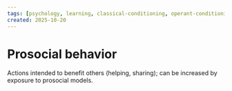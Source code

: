 ```yaml
---
tags: [psychology, learning, classical-conditioning, operant-conditioning, observational-learning, cognition]
created: 2025-10-20
---
```

# Prosocial behavior

Actions intended to benefit others (helping, sharing); can be increased by exposure to prosocial models.
